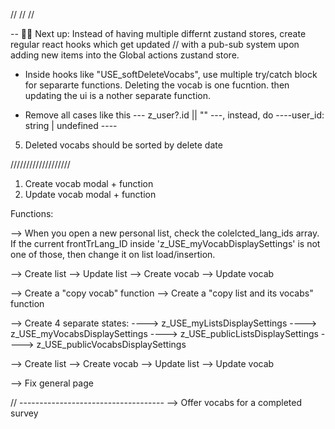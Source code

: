 //
//
//

-- 🔴🔴 Next up: Instead of having multiple differnt zustand stores, create regular react hooks which get updated
// with a pub-sub system upon adding new items into the Global actions zustand store.

- Inside hooks like "USE_softDeleteVocabs", use multiple try/catch block for separarte functions. Deleting the vocab is one fucntion. then updating the ui is a nother separate function.

- Remove all cases like this --- z_user?.id || "" ---, instead, do ----user_id: string | undefined ----

5. Deleted vocabs should be sorted by delete date

///////////////////

1. Create vocab modal + function
2. Update vocab modal + function

Functions:

--> When you open a new personal list, check the colelcted_lang_ids array. If the current frontTrLang_ID inside 'z_USE_myVocabDisplaySettings' is not one of those, then change it on list load/insertion.

--> Create list
--> Update list
--> Create vocab
--> Update vocab

--> Create a "copy vocab" function
--> Create a "copy list and its vocabs" function

--> Create 4 separate states:
----> z_USE_myListsDisplaySettings
----> z_USE_myVocabsDisplaySettings
----> z_USE_publicListsDisplaySettings
----> z_USE_publicVocabsDisplaySettings

--> Create list
--> Create vocab
--> Update list
--> Update vocab

--> Fix general page

// ------------------------------------
--> Offer vocabs for a completed survey

